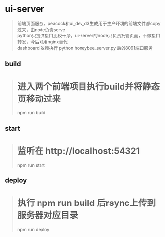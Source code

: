# ui-server
> 前端页面服务，peacock和ui_dev_d3生成用于生产环境的前端文件都copy过来，由node负责serve  
> python只提供接口比较干净，ui-server的node只负责托管页面，不做接口转发，今后可用nginx替代  
> dashboard 依赖执行 python honeybee_server.py 后的8091端口服务  

## build
> # 进入两个前端项目执行build并将静态页移动过来 
> npm run build

## start
> # 监听在 http://localhost:54321  
> npm run start

## deploy
> # 执行 npm run build 后rsync上传到服务器对应目录   
> npm run deploy
